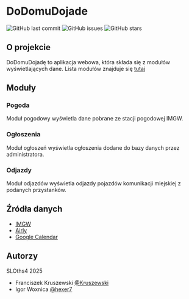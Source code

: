 # DoDomuDojade

![GitHub last commit](https://img.shields.io/github/last-commit/SLOths4/DoDomuDojade)
![GitHub issues](https://img.shields.io/github/issues/SLOths4/DoDomuDojade)
![GitHub stars](https://img.shields.io/github/stars/SLOths4/DoDomuDojade?style=social)

## O projekcie
DoDomuDojadę to aplikacja webowa, która składa się z modułów wyświetlających dane. Lista modułów znajduje się [tutaj](#moduly)

## Moduły

### Pogoda
Moduł pogodowy wyświetla dane pobrane ze stacji pogodowej IMGW.

### Ogłoszenia
Moduł ogłoszeń wyświetla ogłoszenia dodane do bazy danych przez administratora.

### Odjazdy
Moduł odjazdów wyświetla odjazdy pojazdów komunikacji miejskiej z podanych przystanków.

## Źródła danych
- [IMGW](https://www.imgw.pl/)
- [Airly](https://airly.org/)
- [Google Calendar](https://calendar.google.com/)

## Autorzy
SLOths4 2025
- Franciszek Kruszewski [@Kruszewski](https://github.com/Kruszewski)
- Igor Woxnica [@hexer7](https://github.com/hexer7)
